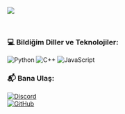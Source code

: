 ![](https://komarev.com/ghpvc/?username=atl1337&color=blue)

<div align="center">
  <a href="https://github.com/atl1337">
    <br>
  </a>
</div>

### 💻 Bildiğim Diller ve Teknolojiler:
![Python](https://img.shields.io/badge/Python-3776AB?style=for-the-badge&logo=python&logoColor=white)
![C++](https://img.shields.io/badge/C++-00599C?style=for-the-badge&logo=c%2b%2b&logoColor=white)
![JavaScript](https://img.shields.io/badge/JavaScript-F7DF1E?style=for-the-badge&logo=javascript&logoColor=black)

### 📬 Bana Ulaş:
[![Discord](https://img.shields.io/badge/Discord-atl1337.-blue?style=for-the-badge&logo=discord)](https://discord.gg/)  
[![GitHub](https://img.shields.io/badge/GitHub-atl1337-black?style=for-the-badge&logo=github)](https://github.com/atl1337)
